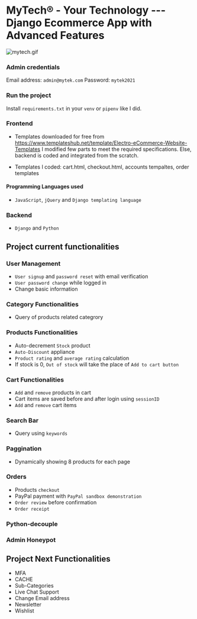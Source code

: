 # MyTech® - Your Technology --- Django Ecommerce App with Advanced Features

![mytech.gif](https://github.com/IT-Support-L2/mytek/blob/master/mytech.gif)

### Admin credentials

Email address: `admin@mytek.com` 
Password: `mytek2021`

### Run the project

Install `requirements.txt` in your `venv` or `pipenv` like I did. 

### Frontend

- Templates downloaded for free from https://www.templateshub.net/template/Electro-eCommerce-Website-Templates 
  I modified few parts to meet the required specifications. Else, backend is coded and integrated from the scratch.
  
- Templates I coded: cart.html, checkout.html, accounts tempaltes, order templates

#### Programming Languages used

- `JavaScript`, `jQuery` and `Django templating language`

### Backend 

- `Django` and `Python`


## Project current functionalities

### User Management

- `User signup` and `password reset` with email verification
- `User password change` while logged in
- Change basic information

### Category Functionalities

- Query of products related categrory

### Products Functionalities

- Auto-decrement `Stock` product
- `Auto-Discount` appliance
- `Product rating` and `average rating` calculation
- If stock is 0, `Out of stock` will take the place of `Add to cart button`

### Cart Functionalities

- `Add` and `remove` products in cart
- Cart items are saved before and after login using `sessionID`
- `Add` and `remove` cart items

### Search Bar

- Query using `keywords`

### Paggination

- Dynamically showing 8 products for each page

### Orders

- Products `checkout`
- PayPal payment with `PayPal sandbox demonstration`
- `Order review` before confirmation
- `Order receipt`

### Python-decouple

### Admin Honeypot


## Project Next Functionalities

- MFA
- CACHE
- Sub-Categories
- Live Chat Support
- Change Email address
- Newsletter
- Wishlist










